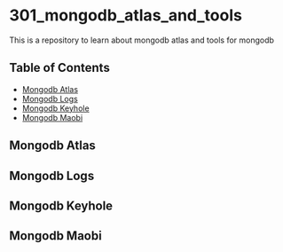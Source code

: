 # 301_mongodb_atlas_and_tools
This is a repository to learn about mongodb atlas and tools for mongodb

## Table of Contents
* [Mongodb Atlas](#mongodb-atlas)
* [Mongodb Logs](#mongodb-logs)
* [Mongodb Keyhole](#mongodb-keyhole)
* [Mongodb Maobi](#mongodb-maobi)

## Mongodb Atlas
## Mongodb Logs
## Mongodb Keyhole
## Mongodb Maobi